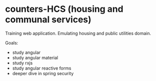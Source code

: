 # counters-HCS (housing and communal services)

Training web application. Emulating housing and public utilities domain.

Goals:
* study angular
* study angular material
* study rxjs
* study angular reactive forms
* deeper dive in spring security
